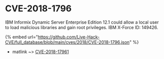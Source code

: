 # CVE-2018-1796

IBM Informix Dynamic Server Enterprise Edition 12.1 could allow a local user to load malicious libraries and gain root privileges. IBM X-Force ID: 149426.

{% embed url="https://github.com/Live-Hack-CVE/full_database/blob/main/cves/2018/CVE-2018-1796.json" %}


* matlink ~> [CVE-2018-17961](https://zeste.alice-snow.ru/2018/database/cve-2018-1796/cve-2018-17961-matlink)